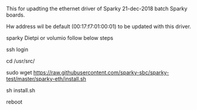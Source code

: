 This for upadting the ethernet driver of Sparky 21-dec-2018 batch Sparky boards.

Hw address wil be default (00:17:f7:01:00:01) to be updated with this driver. 


sparky Dietpi or volumio follow below steps

ssh login

cd /usr/src/

sudo wget https://raw.githubusercontent.com/sparky-sbc/sparky-test/master/sparky-eth/install.sh

sh install.sh

reboot


